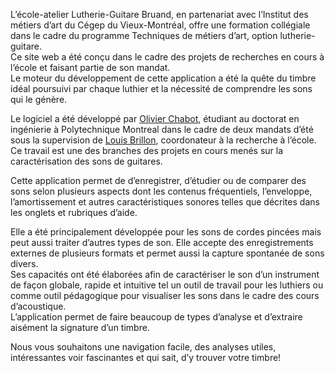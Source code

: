 L’école-atelier Lutherie-Guitare Bruand, 
en partenariat avec l’Institut des métiers d’art du Cégep du Vieux-Montréal, 
offre une formation collégiale dans le cadre du programme Techniques de métiers d’art, 
option lutherie-guitare.  
Ce site web a été conçu dans le cadre des projets de recherches en cours à l’école et faisant partie de son mandat.  
Le moteur du développement de cette application a été la quête du timbre idéal poursuivi par chaque luthier et la nécessité de comprendre les sons qui le génère.   
 
Le logiciel a été développé par [Olivier Chabot](mailto:olivier.chabot@polymtl.ca), 
étudiant au doctorat en ingénierie à Polytechnique Montreal dans le  cadre de deux mandats d’été sous la supervision de [Louis Brillon](mailto:louisbrillon@hotmail.com), 
coordonateur à la recherche à l’école.  
Ce travail est une des branches des projets en cours menés sur la caractérisation des sons de guitares.
 
Cette application permet de d’enregistrer, 
d’étudier ou de comparer des sons selon plusieurs aspects dont les contenus fréquentiels, 
l’enveloppe, 
l’amortissement et autres caractéristiques sonores telles que décrites dans les onglets et rubriques d’aide.
 
Elle a été principalement développée pour les sons de cordes pincées mais peut aussi traiter d’autres types de son. 
Elle accepte des enregistrements externes de plusieurs formats et permet aussi la capture spontanée de sons divers.  
Ses capacités ont été élaborées afin de caractériser le son d’un instrument de façon globale, 
rapide et intuitive tel un outil de travail pour les luthiers ou comme outil pédagogique pour visualiser les sons dans le cadre des cours d’acoustique.  
L’application permet de faire beaucoup de types d’analyse et d’extraire aisément la signature d’un timbre.   
 
Nous vous souhaitons une navigation facile, des analyses utiles, intéressantes voir fascinantes et qui sait, d’y trouver votre timbre!
 
